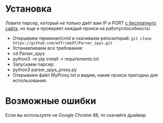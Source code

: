 # Установка
Ловите парсер, который не только даёт вам IP и PORT [с бесплатного сайта](spys.one/proxies "spys.one"), но еще и проверяет каждый прокси на работуспособность!
* Открываем терминал/cmd и скачиваем репозиторий:
```git clone https://github.com/eXTrimeXT/Parser_spys.git``` 
* Устанавливаем все требования: 
* cd Parser_spys
* python3 -m pip install -r requirements.txt
* Запускаем парсер: 
* python3 parser_spys_proxy.py
* Открываем файл MyProxy.txt и видим, какие прокси пригодны для использования.
# Возможные ошибки
Если вы используете не Google Chrome 88, то скачайте драйвер 
